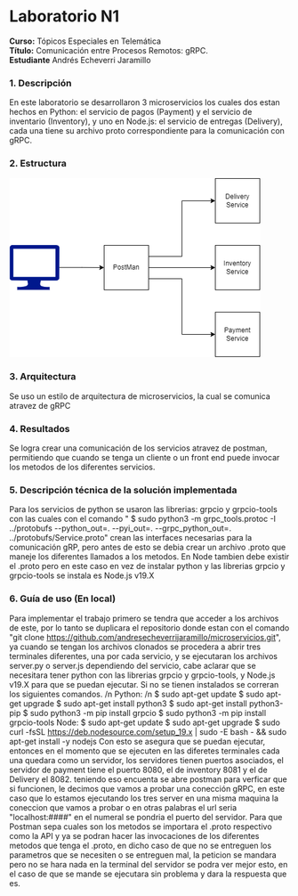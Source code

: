 # **Laboratorio N1**
**Curso:** Tópicos Especiales en Telemática <br>
**Título:** Comunicación entre Procesos Remotos: gRPC.<br>
**Estudiante** Andrés Echeverri Jaramillo<br>
### **1. Descripción**
En este laboratorio se desarrollaron 3 microservicios los cuales dos estan hechos en Python: el servicio de pagos (Payment) y el servicio de inventario (Inventory), y uno en Node.js: el servicio de entregas (Delivery), cada una tiene su archivo proto correspondiente para la comunicación con gRPC.

### **2. Estructura**
![Estructura](Estructura.png)

### **3. Arquitectura**
Se uso un estilo de arquitectura de microservicios, la cual se comunica atravez de gRPC
### **4. Resultados**
Se logra crear una comunicación de los servicios atravez de postman, permitiendo que cuando se tenga un cliente o un front end puede invocar los metodos de los diferentes servicios.
### **5. Descripción técnica de la solución implementada**
Para los servicios de python se usaron las librerias: grpcio y grpcio-tools con las cuales con el comando " $ sudo python3 -m grpc_tools.protoc -I ../protobufs --python_out=. --pyi_out=. --grpc_python_out=. ../protobufs/Service.proto" crean las interfaces necesarias para la comunicación gRP, pero antes de esto se debia crear un archivo .proto que maneje los diferentes llamados a los metodos. En Node tambien debe existir el .proto pero en este caso en vez de instalar python y las librerias grpcio y grpcio-tools se instala es Node.js v19.X 
### **6. Guía de uso (En local)**
Para implementar el trabajo primero se tendra que acceder a los archivos de este, por lo tanto se duplicara el repositorio donde estan con el comando "git clone https://github.com/andresecheverrijaramillo/microservicios.git", ya cuando se tengan los archivos clonados se procedera a abrir tres terminales diferentes, una por cada servicio, y se ejecutaran los archivos server.py o server.js dependiendo del servicio, cabe aclarar que se necesitara tener python con las librerias grpcio y grpcio-tools, y Node.js v19.X para que se puedan ejecutar. Si no se tienen instalados se correran los siguientes comandos. /n
Python: /n
$ sudo apt-get update
$ sudo apt-get upgrade
$ sudo apt-get install python3
$ sudo apt-get install python3-pip
$ sudo python3 -m pip install grpcio
$ sudo python3 -m pip install grpcio-tools
Node:
$ sudo apt-get update
$ sudo apt-get upgrade
$ sudo curl -fsSL https://deb.nodesource.com/setup_19.x | sudo -E bash - && sudo apt-get install -y nodejs
Con esto se asegura que se puedan ejecutar, entonces en el momento que se ejecuten en las diferetes terminales cada una quedara como un servidor, los servidores tienen puertos asociados, el servidor de payment tiene el puerto 8080, el de inventory 8081 y el de Delivery el 8082. teniendo eso encuenta se abre postman para verficar que si funcionen, le decimos que vamos a probar una conección gRPC, en este caso que lo estamos ejecutando los tres server en una misma maquina la coneccion que vamos a probar o en otras palabras el url seria "localhost:####" en el numeral se pondria el puerto del servidor. Para que Postman sepa cuales son los metodos se importara el .proto respectivo como la API y ya se podran hacer las invocaciones de los diferentes metodos que tenga el .proto, en dicho caso de que no se entreguen los parametros que se necesiten o se entreguen mal, la peticion se mandara pero no se hara nada en la terminal del servidor se podra ver mejor esto, en el caso de que se mande se ejecutara sin problema y dara la respuesta que es.